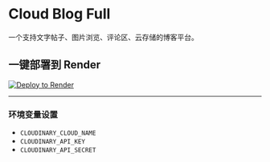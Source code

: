 # Cloud Blog Full

一个支持文字帖子、图片浏览、评论区、云存储的博客平台。

## 一键部署到 Render

[![Deploy to Render](https://render.com/images/deploy-to-render-button.svg)](https://render.com/deploy?repo=https://github.com/kornhauserhair495-stack/x)

---

### 环境变量设置
- `CLOUDINARY_CLOUD_NAME`
- `CLOUDINARY_API_KEY`
- `CLOUDINARY_API_SECRET`
